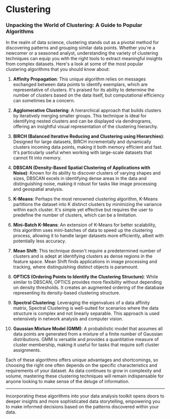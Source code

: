 # Clustering

### Unpacking the World of Clustering: A Guide to Popular Algorithms

In the realm of data science, clustering stands out as a pivotal method for discovering patterns and grouping similar data points. Whether you're a newcomer or a seasoned analyst, understanding the variety of clustering techniques can equip you with the right tools to extract meaningful insights from complex datasets. Here's a look at some of the most popular clustering algorithms that you should know about:

1. **Affinity Propagation**: This unique algorithm relies on messages exchanged between data points to identify exemplars, which are representative of clusters. It's praised for its ability to determine the number of clusters based on the data itself, but computational efficiency can sometimes be a concern.

2. **Agglomerative Clustering**: A hierarchical approach that builds clusters by iteratively merging smaller groups. This technique is ideal for identifying nested clusters and can be displayed via dendrograms, offering an insightful visual representation of the clustering hierarchy.

3. **BIRCH (Balanced Iterative Reducing and Clustering using Hierarchies)**: Designed for large datasets, BIRCH incrementally and dynamically clusters incoming data points, making it both memory efficient and fast. It's particularly useful when working with large-scale datasets that cannot fit into memory.

4. **DBSCAN (Density-Based Spatial Clustering of Applications with Noise)**: Known for its ability to discover clusters of varying shapes and sizes, DBSCAN excels in identifying dense areas in the data and distinguishing noise, making it robust for tasks like image processing and geospatial analysis.

5. **K-Means**: Perhaps the most renowned clustering algorithm, K-Means partitions the dataset into K distinct clusters by minimizing the variance within each cluster. It's simple yet effective but requires the user to predefine the number of clusters, which can be a limitation.

6. **Mini-Batch K-Means**: An extension of K-Means for better scalability, this algorithm uses mini-batches of data to speed up the clustering process, allowing it to handle larger datasets more efficiently, albeit with potentially less accuracy.

7. **Mean Shift**: This technique doesn't require a predetermined number of clusters and is adept at identifying clusters as dense regions in the feature space. Mean Shift finds applications in image processing and tracking, where distinguishing distinct objects is paramount.

8. **OPTICS (Ordering Points to Identify the Clustering Structure)**: While similar to DBSCAN, OPTICS provides more flexibility without depending on density thresholds. It creates an augmented ordering of the database representing its density-based clustering structure.

9. **Spectral Clustering**: Leveraging the eigenvalues of a data affinity matrix, Spectral Clustering is well-suited for scenarios where the data structure is complex and not linearly separable. This approach is used extensively in network analysis and computer vision.

10. **Gaussian Mixture Model (GMM)**: A probabilistic model that assumes all data points are generated from a mixture of a finite number of Gaussian distributions. GMM is versatile and provides a quantitative measure of cluster membership, making it useful for tasks that require soft cluster assignments.

Each of these algorithms offers unique advantages and shortcomings, so choosing the right one often depends on the specific characteristics and requirements of your dataset. As data continues to grow in complexity and volume, mastering these clustering techniques will remain indispensable for anyone looking to make sense of the deluge of information.

---

Incorporating these algorithms into your data analysis toolkit opens doors to deeper insights and more sophisticated data storytelling, empowering you to make informed decisions based on the patterns discovered within your data.
